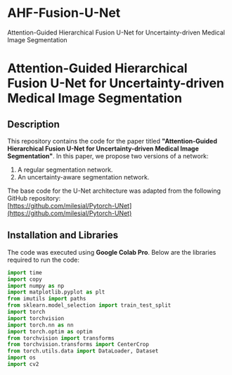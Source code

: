 # AHF-Fusion-U-Net
Attention-Guided Hierarchical Fusion U-Net for Uncertainty-driven Medical Image Segmentation
# Attention-Guided Hierarchical Fusion U-Net for Uncertainty-driven Medical Image Segmentation

## Description
This repository contains the code for the paper titled **"Attention-Guided Hierarchical Fusion U-Net for Uncertainty-driven Medical Image Segmentation"**. In this paper, we propose two versions of a network:
1. A regular segmentation network.
2. An uncertainty-aware segmentation network.

The base code for the U-Net architecture was adapted from the following GitHub repository:  
[https://github.com/milesial/Pytorch-UNet](https://github.com/milesial/Pytorch-UNet)

## Installation and Libraries
The code was executed using **Google Colab Pro**. Below are the libraries required to run the code:

```python
import time
import copy
import numpy as np
import matplotlib.pyplot as plt
from imutils import paths
from sklearn.model_selection import train_test_split
import torch
import torchvision
import torch.nn as nn
import torch.optim as optim
from torchvision import transforms
from torchvision.transforms import CenterCrop
from torch.utils.data import DataLoader, Dataset
import os
import cv2
